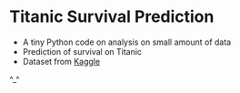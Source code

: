 # Titanic Survival Prediction

- A tiny Python code on analysis on small amount of data
- Prediction of survival on Titanic
- Dataset from [Kaggle](https://www.kaggle.com/datasets/brendan45774/test-file)

^_^
